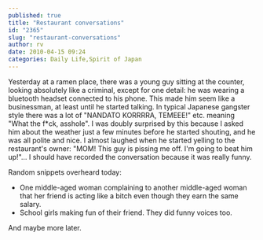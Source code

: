 ```yaml
---
published: true
title: "Restaurant conversations"
id: "2365"
slug: "restaurant-conversations"
author: rv
date: 2010-04-15 09:24
categories: Daily Life,Spirit of Japan
---
```

Yesterday at a ramen place, there was a young guy sitting at the counter, looking absolutely like a criminal, except for one detail: he was wearing a bluetooth headset connected to his phone. This made him seem like a businessman, at least until he started talking. In typical Japanese gangster style there was a lot of "NANDATO KORRRRA, TEMEEE!" etc. meaning "What the f*ck, asshole". I was doubly surprised by this because I asked him about the weather just a few minutes before he started shouting, and he was all polite and nice. I almost laughed when he started yelling to the restaurant's owner: "MOM! This guy is pissing me off. I'm going to beat him up!"... I should have recorded the conversation because it was really funny.

Random snippets overheard today:
<ul>
	<li>One middle-aged woman complaining to another middle-aged woman that her friend is acting like a bitch even though they earn the same salary.</li>
	<li>School girls making fun of their friend. They did funny voices too.</li>
</ul>
And maybe more later.